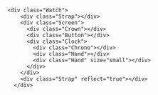 
<!DOCTYPE html>
<html lang="en">
<head>
    <meta charset="UTF-8">
    <meta http-equiv="X-UA-Compatible" content="IE=edge">
    <meta name="viewport" content="width=device-width, initial-scale=1.0">
    <title>Document</title>
</head>
<body>
    
    <div class="Watch">
        <div class="Strap"></div>
        <div class="Screen">
          <div class="Crown"></div>
          <div class="Button"></div>
          <div class="Clock">
            <div class="Chrono"></div>
            <div class="Hand"></div>
            <div class="Hand" size="small"></div>
          </div>
        </div>
        <div class="Strap" reflect="true"></div>
      </div>
</body>
</html>
